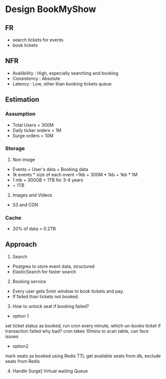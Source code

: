 # Design BookMyShow

## FR
- search tickets for events
- book tickets

## NFR
- Availibility : High, especially searching and booking
- Consistency : Absolute
- Latency : Low, other than booking tickets queue

## Estimation
### Assumption
- Total Users = 300M
- Daily ticker orders = 1M
- Surge orders = 10M

### Storage
1. Non image
- Events + User's data + Booking data
- 1k events * size of each event ~1kb + 300M * 1kb + 1kb * 1M
- 1 mb + 300GB + 1TB for 3-4 years
- ~ 1TB
2. Images and Videos
- S3 and CDN

### Cache
- 20% of data = 0.2TB

 ## Approach
 1. Search
- Postgres to store event data, structured
- ElasticSearch for faster search

 2. Booking service
- Every user gets 5min window to book tickets and pay.
- If failed than tickets not booked.

 3. How to unlock seat if booking failed?
- option 1
  
set ticket status as booked, 
run cron every minute, which un-books ticket if transaction failed
why bad? cron takes 10mins to scan table, can face issues

- option2
  
mark seats as booked using Redis TTL
get available seats from db, exclude seats from Redis

 4. Handle Surge]
Virtual waiting Queue

